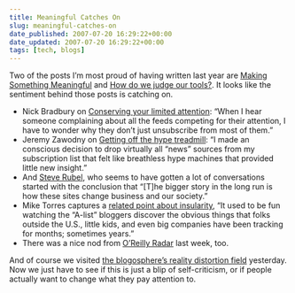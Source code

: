 ```yaml
---
title: Meaningful Catches On
slug: meaningful-catches-on
date_published: 2007-07-20 16:29:22+00:00
date_updated: 2007-07-20 16:29:22+00:00
tags: [tech, blogs]
---
```

Two of the posts I’m most proud of having written last year are [Making Something Meaningful](/2006/07/05/making_somethin/) and [How do we judge our tools?](/2005/07/how-do-we-judge.html). It looks like the sentiment behind those posts is catching on.

- Nick Bradbury on [Conserving your limited attention](http://nick.typepad.com/blog/2007/07/conserving-your.html): “When I hear someone complaining about all the feeds competing for their attention, I have to wonder why they don’t just unsubscribe from most of them.”
- Jeremy Zawodny on [Getting off the hype treadmill](http://jeremy.zawodny.com/blog/archives/009248.html): “I made an conscious decision to drop virtually all “news” sources from my subscription list that felt like breathless hype machines that provided little new insight.”
- And [Steve Rubel](http://www.micropersuasion.com/2007/07/why-were-like-a.html), who seems to have gotten a lot of conversations started with the conclusion that “[T]he bigger story in the long run is how these sites change business and our society.”
- Mike Torres captures a [related point about insularity](http://mike.spaces.live.com/blog/cns!FBABF8E542F5D5DB!8771.entry), “It used to be fun watching the “A-list” bloggers discover the obvious things that folks outside the U.S., little kids, and even big companies have been tracking for months; sometimes years.”
- There was a nice nod from [O’Reilly Radar](http://radar.oreilly.com/archives/2007/07/changing_the_ga.html) last week, too.

And of course we visited [the blogosphere’s reality distortion field](/2007/07/and-will-it-blend-is-considered-introspection.html) yesterday. Now we just have to see if this is just a blip of self-criticism, or if people actually want to change what they pay attention to.

